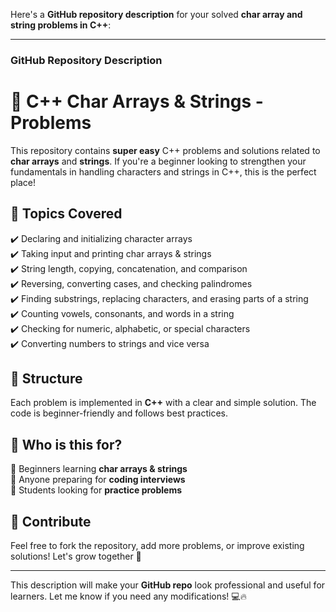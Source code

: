 Here's a **GitHub repository description** for your solved **char array and string problems in C++**:  

---

### **GitHub Repository Description**  

# 🚀 C++ Char Arrays & Strings -  Problems  

This repository contains **super easy** C++ problems and solutions related to **char arrays** and **strings**. If you're a beginner looking to strengthen your fundamentals in handling characters and strings in C++, this is the perfect place!  

## 🌟 Topics Covered  
✔️ Declaring and initializing character arrays  
✔️ Taking input and printing char arrays & strings  
✔️ String length, copying, concatenation, and comparison  
✔️ Reversing, converting cases, and checking palindromes  
✔️ Finding substrings, replacing characters, and erasing parts of a string  
✔️ Counting vowels, consonants, and words in a string  
✔️ Checking for numeric, alphabetic, or special characters  
✔️ Converting numbers to strings and vice versa  

## 📂 Structure  
Each problem is implemented in **C++** with a clear and simple solution. The code is beginner-friendly and follows best practices.  

## 🎯 Who is this for?  
🔹 Beginners learning **char arrays & strings**  
🔹 Anyone preparing for **coding interviews**  
🔹 Students looking for **practice problems**  

## 🤝 Contribute  
Feel free to fork the repository, add more problems, or improve existing solutions! Let's grow together 🚀  

---

This description will make your **GitHub repo** look professional and useful for learners. Let me know if you need any modifications! 💻🔥
